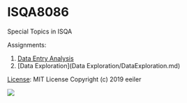 # ISQA8086
Special Topics in ISQA

Assignments:
1. [Data Entry Analysis](DataEntryAnalysis.md)
2. [Data Exploration](Data Exploration/DataExploration.md)

[License](https://github.com/eeiler/ISQA8086/blob/master/LICENSE):
MIT License
Copyright (c) 2019 eeiler

![](https://mk0teamcolorcodtgc6i.kinstacdn.com/wp-content/uploads/2018/04/nebraska_omaha_background_color.png)

